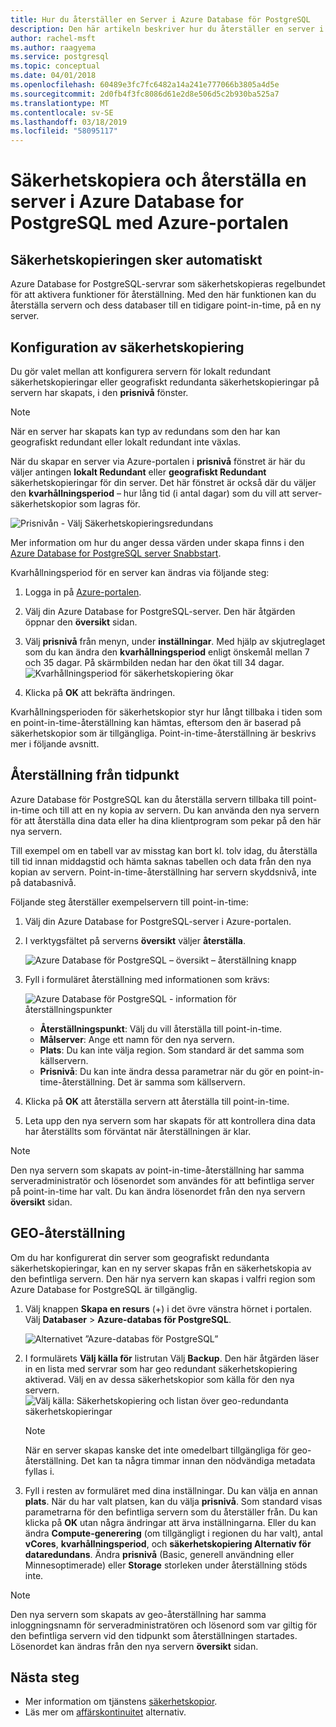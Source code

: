 ```yaml
---
title: Hur du återställer en Server i Azure Database för PostgreSQL
description: Den här artikeln beskriver hur du återställer en server i Azure Database for PostgreSQL med Azure-portalen.
author: rachel-msft
ms.author: raagyema
ms.service: postgresql
ms.topic: conceptual
ms.date: 04/01/2018
ms.openlocfilehash: 60489e3fc7fc6482a14a241e777066b3805a4d5e
ms.sourcegitcommit: 2d0fb4f3fc8086d61e2d8e506d5c2b930ba525a7
ms.translationtype: MT
ms.contentlocale: sv-SE
ms.lasthandoff: 03/18/2019
ms.locfileid: "58095117"
---
```

# <a name="how-to-backup-and-restore-a-server-in-azure-database-for-postgresql-using-the-azure-portal"></a>Säkerhetskopiera och återställa en server i Azure Database for PostgreSQL med Azure-portalen

## <a name="backup-happens-automatically"></a>Säkerhetskopieringen sker automatiskt
Azure Database for PostgreSQL-servrar som säkerhetskopieras regelbundet för att aktivera funktioner för återställning. Med den här funktionen kan du återställa servern och dess databaser till en tidigare point-in-time, på en ny server.

## <a name="set-backup-configuration"></a>Konfiguration av säkerhetskopiering

Du gör valet mellan att konfigurera servern för lokalt redundant säkerhetskopieringar eller geografiskt redundanta säkerhetskopieringar på servern har skapats, i den **prisnivå** fönster.

> [!NOTE]
> När en server har skapats kan typ av redundans som den har kan geografiskt redundant eller lokalt redundant inte växlas.
>

När du skapar en server via Azure-portalen i **prisnivå** fönstret är här du väljer antingen **lokalt Redundant** eller **geografiskt Redundant** säkerhetskopieringar för din server. Det här fönstret är också där du väljer den **kvarhållningsperiod** – hur lång tid (i antal dagar) som du vill att server-säkerhetskopior som lagras för.

   ![Prisnivån - Välj Säkerhetskopieringsredundans](./media/howto-restore-server-portal/pricing-tier.png)

Mer information om hur du anger dessa värden under skapa finns i den [Azure Database for PostgreSQL server Snabbstart](quickstart-create-server-database-portal.md).

Kvarhållningsperiod för en server kan ändras via följande steg:
1. Logga in på [Azure-portalen](https://portal.azure.com/).
2. Välj din Azure Database for PostgreSQL-server. Den här åtgärden öppnar den **översikt** sidan.
3. Välj **prisnivå** från menyn, under **inställningar**. Med hjälp av skjutreglaget som du kan ändra den **kvarhållningsperiod** enligt önskemål mellan 7 och 35 dagar.
På skärmbilden nedan har den ökat till 34 dagar.
![Kvarhållningsperiod för säkerhetskopiering ökar](./media/howto-restore-server-portal/3-increase-backup-days.png)

4. Klicka på **OK** att bekräfta ändringen.

Kvarhållningsperioden för säkerhetskopior styr hur långt tillbaka i tiden som en point-in-time-återställning kan hämtas, eftersom den är baserad på säkerhetskopior som är tillgängliga. Point-in-time-återställning är beskrivs mer i följande avsnitt. 

## <a name="point-in-time-restore"></a>Återställning från tidpunkt
Azure Database för PostgreSQL kan du återställa servern tillbaka till point-in-time och till att en ny kopia av servern. Du kan använda den nya servern för att återställa dina data eller ha dina klientprogram som pekar på den här nya servern.

Till exempel om en tabell var av misstag kan bort kl. tolv idag, du återställa till tid innan middagstid och hämta saknas tabellen och data från den nya kopian av servern. Point-in-time-återställning har servern skyddsnivå, inte på databasnivå.

Följande steg återställer exempelservern till point-in-time:
1. Välj din Azure Database for PostgreSQL-server i Azure-portalen. 

2. I verktygsfältet på serverns **översikt** väljer **återställa**.

   ![Azure Database för PostgreSQL – översikt – återställning knapp](./media/howto-restore-server-portal/2-server.png)

3. Fyll i formuläret återställning med informationen som krävs:

   ![Azure Database för PostgreSQL - information för återställningspunkter](./media/howto-restore-server-portal/3-restore.png)
   - **Återställningspunkt**: Välj du vill återställa till point-in-time.
   - **Målserver**: Ange ett namn för den nya servern.
   - **Plats**: Du kan inte välja region. Som standard är det samma som källservern.
   - **Prisnivå**: Du kan inte ändra dessa parametrar när du gör en point-in-time-återställning. Det är samma som källservern. 

4. Klicka på **OK** att återställa servern att återställa till point-in-time. 

5. Leta upp den nya servern som har skapats för att kontrollera dina data har återställts som förväntat när återställningen är klar.

>[!Note]
>Den nya servern som skapats av point-in-time-återställning har samma serveradministratör och lösenordet som användes för att befintliga server på point-in-time har valt. Du kan ändra lösenordet från den nya servern **översikt** sidan.

## <a name="geo-restore"></a>GEO-återställning
Om du har konfigurerat din server som geografiskt redundanta säkerhetskopieringar, kan en ny server skapas från en säkerhetskopia av den befintliga servern. Den här nya servern kan skapas i valfri region som Azure Database for PostgreSQL är tillgänglig.  

1. Välj knappen **Skapa en resurs** (+) i det övre vänstra hörnet i portalen. Välj **Databaser** > **Azure-databas för PostgreSQL**.

   ![Alternativet ”Azure-databas för PostgreSQL”](./media/howto-restore-server-portal/1-navigate-to-postgres.png)

2. I formulärets **Välj källa för** listrutan Välj **Backup**. Den här åtgärden läser in en lista med servrar som har geo redundant säkerhetskopiering aktiverad. Välj en av dessa säkerhetskopior som källa för den nya servern.
   ![Välj källa: Säkerhetskopiering och listan över geo-redundanta säkerhetskopieringar](./media/howto-restore-server-portal/2-georestore.png)

   > [!NOTE]
   > När en server skapas kanske det inte omedelbart tillgängliga för geo-återställning. Det kan ta några timmar innan den nödvändiga metadata fyllas i.
   >

3. Fyll i resten av formuläret med dina inställningar. Du kan välja en annan **plats**. När du har valt platsen, kan du välja **prisnivå**. Som standard visas parametrarna för den befintliga servern som du återställer från. Du kan klicka på **OK** utan några ändringar att ärva inställningarna. Eller du kan ändra **Compute-generering** (om tillgängligt i regionen du har valt), antal **vCores**, **kvarhållningsperiod**, och **säkerhetskopiering Alternativ för dataredundans**. Ändra **prisnivå** (Basic, generell användning eller Minnesoptimerade) eller **Storage** storleken under återställning stöds inte.

>[!Note]
>Den nya servern som skapats av geo-återställning har samma inloggningsnamn för serveradministratören och lösenord som var giltig för den befintliga servern vid den tidpunkt som återställningen startades. Lösenordet kan ändras från den nya servern **översikt** sidan.


## <a name="next-steps"></a>Nästa steg
- Mer information om tjänstens [säkerhetskopior](concepts-backup.md).
- Läs mer om [affärskontinuitet](concepts-business-continuity.md) alternativ.
